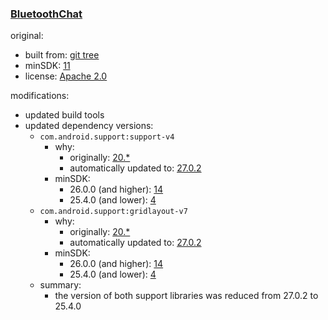 ### [BluetoothChat](https://github.com/warren-bank/Android-MobileMesh/tree/proof-of-concept/3rd-party/bluetooth-chat/aosp/api-11/main)

original:

* built from: [git tree](https://github.com/googlearchive/android-BluetoothChat/tree/62adaa391f4d6714172451b42f6f665f39fbe7bb)
* minSDK: [11](https://github.com/googlearchive/android-BluetoothChat/blob/62adaa391f4d6714172451b42f6f665f39fbe7bb/Application/build.gradle#L41)
* license: [Apache 2.0](https://github.com/googlearchive/android-BluetoothChat/blob/62adaa391f4d6714172451b42f6f665f39fbe7bb/LICENSE)

modifications:

* updated build tools
* updated dependency versions:
  - `com.android.support:support-v4`
    * why:
      - originally: [20.*](https://github.com/googlearchive/android-BluetoothChat/blob/ac03683a0ccbbab6c2d86d697dc116dac5457fb1/Application/build.gradle#L17)
      * automatically updated to: [27.0.2](https://github.com/googlearchive/android-BluetoothChat/blob/62adaa391f4d6714172451b42f6f665f39fbe7bb/Application/build.gradle#L21)
    * minSDK:
      * 26.0.0 (and higher): [14](https://mvnrepository.com/artifact/com.android.support/support-v4/26.0.0)
      * 25.4.0 (and lower): [4](https://mvnrepository.com/artifact/com.android.support/support-v4/25.4.0)
  - `com.android.support:gridlayout-v7`
    * why:
      * originally: [20.*](https://github.com/googlearchive/android-BluetoothChat/blob/ac03683a0ccbbab6c2d86d697dc116dac5457fb1/Application/build.gradle#L18)
      * automatically updated to: [27.0.2](https://github.com/googlearchive/android-BluetoothChat/blob/62adaa391f4d6714172451b42f6f665f39fbe7bb/Application/build.gradle#L22)
    * minSDK:
      * 26.0.0 (and higher): [14](https://mvnrepository.com/artifact/com.android.support/gridlayout-v7/26.0.0)
      * 25.4.0 (and lower): [4](https://mvnrepository.com/artifact/com.android.support/gridlayout-v7/25.4.0)
  - summary:
    * the version of both support libraries was reduced from 27.0.2 to 25.4.0
